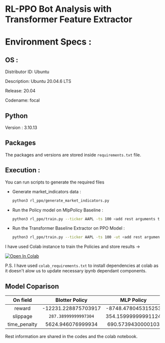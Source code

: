# RL-PPO Bot Analysis with Transformer Feature Extractor


# Environment Specs : 

## OS : 

Distributor ID: Ubuntu

Description:    Ubuntu 20.04.6 LTS

Release:        20.04

Codename:       focal

## Python 

Version : 3.10.13

## Packages

The packages and versions are stored inside `requirements.txt` file.

## Execution : 

You can run scripts to generate the required files

 - Generate market_indicators data : 
    ```bash
    python3 rl_ppo/generate_market_indicators.py
    ```

 - Run the Policy model on MlpPolicy Baseline : 
    ```bash
    python3 rl_ppo/train.py --ticker AAPL -ts 100 <add rest arguments to change configuration>
    ```

- Run the Transformer Baseline Extractor on PPO Model : 
    ```bash
    python3 rl_ppo/train.py --ticker AAPL -ts 100 -ut <add rest arguments to change configuration>
    ```


I have used Colab instance to train the Policies and store results ->

<a target="_blank" href="https://colab.research.google.com/drive/1Cfn71uLOaxI0TYl84AgL-sAta7LoYy09?usp=sharing">
  <img src="https://colab.research.google.com/assets/colab-badge.svg" alt="Open In Colab"/>
</a>

P.S. I have used `colab_requirements.txt` to install dependencies at colab as it doesn't alow us to update necessary ipynb dependant components.

## Model Coparison

On field| Blotter Policy | MLP Policy | Transformer Policy |
|:-:|:-:|:-:|:-:|
|reward|-12231.228875703917|-8748.478045315253|`-8560.98202774446`|
|slippage|`287.38999999997304`|354.15999999991124|346.6849999999179|
|time_penalty|5624.946076999934|690.5739430000103|`674.7037646000075`|

Rest information are shared in the codes and the colab notebook.